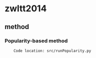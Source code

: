 zwltt2014
==========

method 
-------

### Popularity-based method
        Code location: src/runPopularity.py


